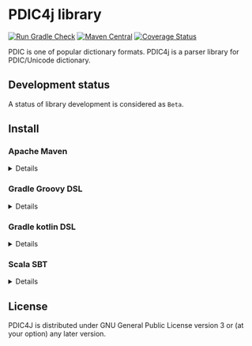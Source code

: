 # PDIC4j library

[![Run Gradle Check](https://github.com/eb4j/pdic4j/actions/workflows/gradle-check.yml/badge.svg)](https://github.com/eb4j/pdic4j/actions/workflows/gradle-check.yml)
[![Maven Central](https://maven-badges.herokuapp.com/maven-central/eb4j/pdic4j/badge.svg?style=plastic)](https://search.maven.org/artifact/io.github.eb4j/pdic4j)
[![Coverage Status](https://coveralls.io/repos/github/eb4j/pdic4j/badge.svg)](https://coveralls.io/github/eb4j/pdic4j)

PDIC is one of popular dictionary formats.
PDIC4j is a parser library for PDIC/Unicode dictionary.

## Development status

A status of library development is considered as `Beta`.



## Install

### Apache Maven

<details>

```xml
<dependency>
  <groupId>io.github.eb4j</groupId>
  <artifactId>pdic4j</artifactId>
  <version>0.3.2</version>
</dependency>
```

</details>

### Gradle Groovy DSL

<details>

```groovy
implementation 'io.github.eb4j:pdic4j:0.3.3'
```
</details>

### Gradle kotlin DSL

<details>

```kotlin
implementation("io.github.eb4j:pdic4j:0.3.3")
```

</details>

### Scala SBT 

<details>

```
libraryDependencies += "io.github.eb4j" % "pdic4j" % "0.3.3"
```

</details>


## License

PDIC4J is distributed under GNU General Public License version 3 or (at your option) any later version.
